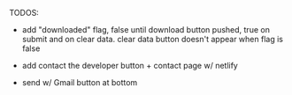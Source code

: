 TODOS:

- add "downloaded" flag, false until download button pushed, true on submit and on clear data. clear data button doesn't appear when flag is false
- add contact the developer button + contact page w/ netlify

- send w/ Gmail button at bottom
